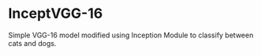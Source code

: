 # InceptVGG-16
Simple VGG-16 model modified using Inception Module to classify between cats and dogs.
